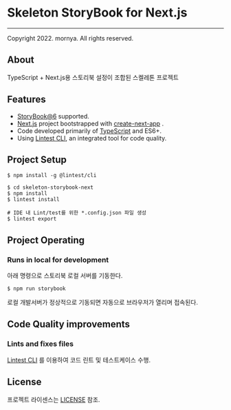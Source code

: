 # Skeleton StoryBook for Next.js
___

Copyright 2022. mornya. All rights reserved.

## About
TypeScript + Next.js용 스토리북 설정이 조합된 스켈레톤 프로젝트

## Features
- [StoryBook@6](https://storybook.js.org/) supported.
- [Next.js](https://nextjs.org/) project bootstrapped with [create-next-app](https://github.com/vercel/next.js/tree/canary/packages/create-next-app) .
- Code developed primarily of [TypeScript](https://www.typescriptlang.org) and ES6+.
- Using [Lintest CLI](https://npmjs.com/package/@lintest/cli), an integrated tool for code quality.

## Project Setup
```shell
$ npm install -g @lintest/cli

$ cd skeleton-storybook-next
$ npm install
$ lintest install

# IDE 내 Lint/test를 위한 *.config.json 파일 생성
$ lintest export
```

## Project Operating

### Runs in local for development
아래 명령으로 스토리북 로컬 서버를 기동한다.
```shell
$ npm run storybook
```
로컬 개발서버가 정상적으로 기동되면 자동으로 브라우저가 열리며 접속된다.

## Code Quality improvements

### Lints and fixes files
[Lintest CLI](https://www.npmjs.com/package/@lintest/cli) 를 이용하여 코드 린트 및 테스트케이스 수행.

## License
프로젝트 라이센스는 [LICENSE](https://mornya.github.io/documents/LICENSE-MIT) 참조.
